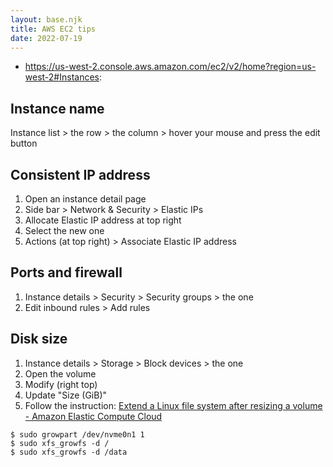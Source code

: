 ```yaml
---
layout: base.njk
title: AWS EC2 tips
date: 2022-07-19
---
```


- https://us-west-2.console.aws.amazon.com/ec2/v2/home?region=us-west-2#Instances:

## Instance name

Instance list > the row > the column > hover your mouse and press the edit button

## Consistent IP address

1. Open an instance detail page
2. Side bar > Network & Security > Elastic IPs
3. Allocate Elastic IP address at top right
4. Select the new one
5. Actions (at top right) > Associate Elastic IP address

## Ports and firewall

1. Instance details > Security > Security groups > the one
2. Edit inbound rules > Add rules

## Disk size

1. Instance details > Storage > Block devices > the one
2. Open the volume
3. Modify (right top)
4. Update "Size (GiB)"
5. Follow the instruction: [Extend a Linux file system after resizing a volume - Amazon Elastic Compute Cloud](https://docs.aws.amazon.com/AWSEC2/latest/UserGuide/recognize-expanded-volume-linux.html)

```
$ sudo growpart /dev/nvme0n1 1
$ sudo xfs_growfs -d /
$ sudo xfs_growfs -d /data
```
